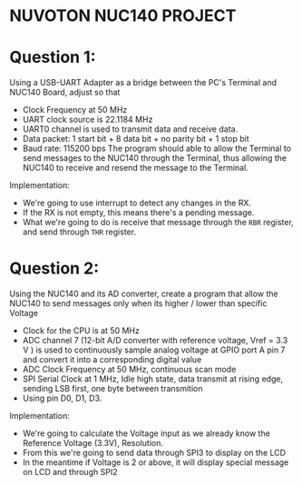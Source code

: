 # NUVOTON NUC140 PROJECT
 
# Question 1:
Using a USB-UART Adapter as a bridge between the PC's Terminal and NUC140 Board, adjust so that
- Clock Frequency at 50 MHz
- UART clock source is 22.1184 MHz
- UART0 channel is used to transmit data and receive data.
- Data packet: 1 start bit + 8 data bit + no parity bit + 1 stop bit
- Baud rate: 115200 bps
The program should able to allow the Terminal to send messages to the NUC140 through the Terminal, thus allowing the NUC140 to receive and resend the message to the Terminal.

Implementation:
- We're going to use interrupt to detect any changes in the RX.
- If the RX is not empty, this means there's a pending message.
- What we're going to do is receive that message through the `RBR` register, and send through `THR` register.

# Question 2:
Using the NUC140 and its AD converter, create a program that allow the NUC140 to send messages only when its higher / lower than specific Voltage
- Clock for the CPU is at 50 MHz
- ADC channel 7 (12-bit A/D converter with reference voltage, Vref = 3.3 V ) is used to continuously sample analog voltage at GPIO port A pin 7 and convert it into a corresponding digital value
- ADC Clock Frequency at 50 MHz, continuous scan mode
- SPI Serial Clock at 1 MHz, Idle high state, data transmit at rising edge, sending LSB first, one byte between transmition
- Using pin D0, D1, D3.

Implementation:
- We're going to calculate the Voltage input as we already know the Reference Voltage (3.3V), Resolution.
- From this we're going to send data through SPI3 to display on the LCD
- In the meantime if Voltage is 2 or above, it will display special message on LCD and through SPI2
